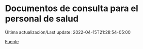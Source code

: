 # Documentos de consulta para el personal de salud

Última actualización/Last update: 2022-04-15T21:28:54-05:00

 [Fuente](https://coronavirus.gob.mx/personal-de-salud/documentos-de-consulta/)
